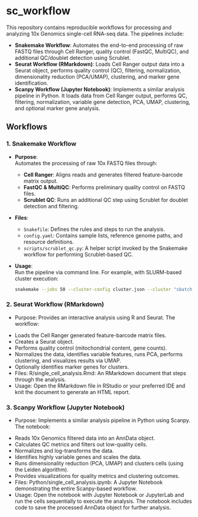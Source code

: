 # sc_workflow

This repository contains reproducible workflows for processing and analyzing 10x Genomics single-cell RNA-seq data. The pipelines include:

- **Snakemake Workflow**: Automates the end-to-end processing of raw FASTQ files through Cell Ranger, quality control (FastQC, MultiQC), and additional QC/doublet detection using Scrublet.
- **Seurat Workflow (RMarkdown)**: Loads Cell Ranger output data into a Seurat object, performs quality control (QC), filtering, normalization, dimensionality reduction (PCA/UMAP), clustering, and marker gene identification.
- **Scanpy Workflow (Jupyter Notebook)**: Implements a similar analysis pipeline in Python. It loads data from Cell Ranger output, performs QC, filtering, normalization, variable gene detection, PCA, UMAP, clustering, and optional marker gene analysis.

## Workflows

### 1. Snakemake Workflow

- **Purpose**:  
  Automates the processing of raw 10x FASTQ files through:
  - **Cell Ranger**: Aligns reads and generates filtered feature-barcode matrix output.
  - **FastQC & MultiQC**: Performs preliminary quality control on FASTQ files.
  - **Scrublet QC**: Runs an additional QC step using Scrublet for doublet detection and filtering.
  
- **Files**:
  - `Snakefile`: Defines the rules and steps to run the analysis.
  - `config.yaml`: Contains sample lists, reference genome paths, and resource definitions.
  - `scripts/scrublet_qc.py`: A helper script invoked by the Snakemake workflow for performing Scrublet-based QC.

- **Usage**:  
  Run the pipeline via command line. For example, with SLURM-based cluster execution:
  ```bash
  snakemake --jobs 50 --cluster-config cluster.json --cluster "sbatch --cpus-per-task={cluster.cores} --mem={cluster.mem} --time={cluster.time}" --latency-wait 60
  ```
  
### 2. Seurat Workflow (RMarkdown)

- Purpose: Provides an interactive analysis using R and Seurat. The workflow:
* Loads the Cell Ranger generated feature-barcode matrix files.
* Creates a Seurat object.
* Performs quality control (mitochondrial content, gene counts).
* Normalizes the data, identifies variable features, runs PCA, performs clustering, and visualizes results via UMAP.
* Optionally identifies marker genes for clusters.
* Files: R/single_cell_analysis.Rmd: An RMarkdown document that steps through the analysis.
* Usage: Open the RMarkdown file in RStudio or your preferred IDE and knit the document to generate an HTML report.

### 3. Scanpy Workflow (Jupyter Notebook)

- Purpose: Implements a similar analysis pipeline in Python using Scanpy. The notebook:
* Reads 10x Genomics filtered data into an AnnData object.
* Calculates QC metrics and filters out low-quality cells.
* Normalizes and log-transforms the data.
* Identifies highly variable genes and scales the data.
* Runs dimensionality reduction (PCA, UMAP) and clusters cells (using the Leiden algorithm).
* Provides visualizations for quality metrics and clustering outcomes.
* Files: Python/single_cell_analysis.ipynb: A Jupyter Notebook demonstrating the entire Scanpy-based workflow.
* Usage: Open the notebook with Jupyter Notebook or JupyterLab and run the cells sequentially to execute the analysis. The notebook includes code to save the processed AnnData object for further analysis.